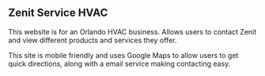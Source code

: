 ## Zenit Service HVAC

This website is for an Orlando HVAC business. Allows users to contact Zenit and view different products and services they offer. 

This site is mobile friendly and uses Google Maps to allow users to get quick directions, along with a email service making contacting easy.
